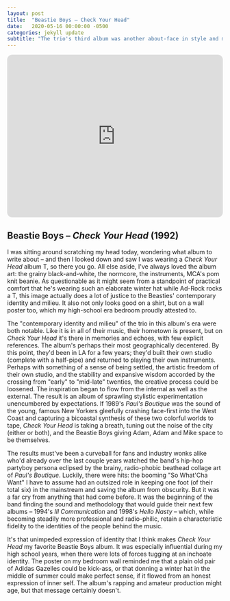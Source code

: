 ```yaml
---
layout: post
title:  "Beastie Boys – Check Your Head"
date:   2020-05-16 00:00:00 -0500
categories: jekyll update
subtitle: "The trio's third album was another about-face in style and marked the beginnings of their quintessential identity."
---
```

<iframe style="border-radius:12px" src="https://open.spotify.com/embed/album/7CSP7J60QKIBCqOV64qILq?utm_source=generator" width="100%" height="380" frameBorder="0" allowfullscreen="" allow="autoplay; clipboard-write; encrypted-media; fullscreen; picture-in-picture" loading="lazy"></iframe>

## Beastie Boys – _Check Your Head_ (1992)

I was sitting around scratching my head today, wondering what album to write about – and then I looked down and saw I was wearing a _Check Your Head_ album T, so there you go. All else aside, I've always loved the album art: the grainy black-and-white, the normcore, the instruments, MCA's pom knit beanie. As questionable as it might seem from a standpoint of practical comfort that he's wearing such an elaborate winter hat while Ad-Rock rocks a T, this image actually does a lot of justice to the Beasties' contemporary identity and milieu. It also not only looks good on a shirt, but on a wall poster too, which my high-school era bedroom proudly attested to.

The "contemporary identity and milieu" of the trio in this album's era were both notable. Like it is in all of their music, their hometown is present, but on _Check Your Head_ it's there in memories and echoes, with few explicit references. The album's perhaps their most geographically decentered. By this point, they'd been in LA for a few years; they'd built their own studio (complete with a half-pipe) and returned to playing their own instruments. Perhaps with something of a sense of being settled, the artistic freedom of their own studio, and the stability and expansive wisdom accorded by the crossing from "early" to "mid-late" twenties, the creative process could be loosened. The inspiration began to flow from the internal as well as the external. The result is an album of sprawling stylistic experimentation unencumbered by expectations. If 1989's _Paul's Boutique_ was the sound of the young, famous New Yorkers gleefully crashing face-first into the West Coast and capturing a bicoastal synthesis of these two colorful worlds to tape, _Check Your Head_ is taking a breath, tuning out the noise of the city (either or both), and the Beastie Boys giving Adam, Adam and Mike space to be themselves.

The results must've been a curveball for fans and industry wonks alike who'd already over the last couple years watched the band's hip-hop partyboy persona eclipsed by the brainy, radio-phobic beathead collage art of _Paul's Boutique_. Luckily, there were hits: the booming "So What'Cha Want" I have to assume had an outsized role in keeping one foot (of their total six) in the mainstream and saving the album from obscurity. But it was a far cry from anything that had come before. It was the beginning of the band finding the sound and methodology that would guide their next few albums – 1994's _Ill Communication_ and 1998's _Hello Nasty_ – which, while becoming steadily more professional and radio-philic, retain a characteristic fidelity to the identities of the people behind the music.

It's that unimpeded expression of identity that I think makes _Check Your Head_ my favorite Beastie Boys album. It was especially influential during my high school years, when there were lots of forces tugging at an inchoate identity. The poster on my bedroom wall reminded me that a plain old pair of Adidas Gazelles could be kick-ass, or that donning a winter hat in the middle of summer could make perfect sense, if it flowed from an honest expression of inner self. The album's rapping and amateur production might age, but that message certainly doesn't.